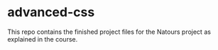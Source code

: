 # advanced-css
This repo contains the finished project files for the Natours project as explained in the course.
